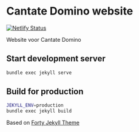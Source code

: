 # Cantate Domino website
[![Netlify Status](https://api.netlify.com/api/v1/badges/3805d743-d2ea-4c31-8450-5d1104f06a80/deploy-status)](https://app.netlify.com/sites/cantatedomino/deploys)

Website voor Cantate Domino

## Start development server

```bash
bundle exec jekyll serve
```

## Build for production

```bash
JEKYLL_ENV=production 
bundle exec jekyll build
```

Based on [Forty Jekyll Theme](https://github.com/andrewbanchich/forty-jekyll-theme)
